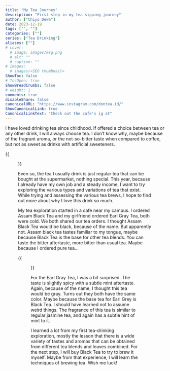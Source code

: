 ```yaml
---
title: 'My Tea Journey'
description: "First step in my tea sipping journey"
author: ["Chiyo Dewa"]
date: 2023-12-19
tags: ["", ""]
categories: [""]
series: ["Tea Drinking"]
aliases: [""]
# cover:
  # image: images/msg.png
  # alt: ""
  # caption: ""
# images:
  # images/<SEO thumbnail>
ShowToc: false
# TocOpen: true
ShowBreadCrumbs: false
# weight: 1
comments: true
disableShare: false
canonicalURL: "https://www.instagram.com/dontea.id/"
ShowCanonicalLink: true
CanonicalLinkText: "Check out the cafe's ig at"
---
```

I have loved drinking tea since childhood. If offered a choice between tea or any other drink, I will always choose tea. I don’t know why, maybe because of the fragrant aroma, or the not-so-bitter taste when compared to coffee, but not as sweet as drinks with artificial sweeteners.

{{<figure width=168 height=300 alt="Tea cup front picture" class="floatright" src="https://chiyodewa74.github.io/blog/posts/my-tea-journey/tea-front.jpg">}}

Even so, the tea I usually drink is just regular tea that can be bought at the supermarket, nothing special. This year, because I already have my own job and a steady income, I want to try exploring the various types and variations of tea that exist. While trying and assessing the various tea brews, I hope to find out more about why I love this drink so much.

My tea exploration started in a cafe near my campus. I ordered Assam Black Tea and my girlfriend ordered Earl Gray Tea, both were cold. We both shared our tea orders. I thought Assam Black Tea would be black, because of the name. But apparently not. Assam black tea tastes familiar to my tongue, maybe because Black Tea is the base for other tea blends. You can taste the bitter aftertaste, more bitter than usual tea. Maybe because I ordered pure tea…

{{<figure width=168 height=300 alt="Tea cup back picture" class="floatleft" src="https://chiyodewa74.github.io/blog/posts/my-tea-journey/tea-back.jpg">}}

For the Earl Gray Tea, I was a bit surprised. The taste is slightly spicy with a subtle mint aftertaste. Again, because of the name, I thought this tea would be gray. Turns out they both have the same color. Maybe because the base tea for Earl Grey is Black Tea. I should have learned not to assume weird things. The fragrance of this tea is similar to regular jasmine tea, and again has a subtle hint of mint to it.

I learned a lot from my first tea-drinking exploration, mostly the lesson that there is a wide variety of tastes and aromas that can be obtained from different tea blends and leaves combined. For the next step, I will buy Black Tea to try to brew it myself. Maybe from that experience, I will learn the techniques of brewing tea. Wish me luck!
